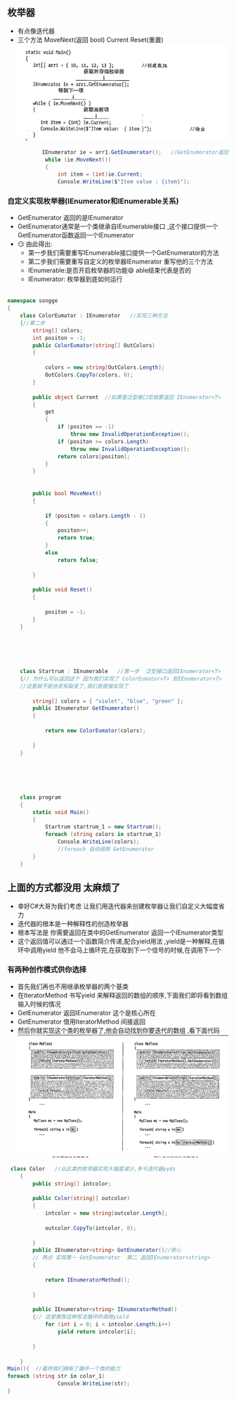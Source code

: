 ## 枚举器
+ 有点像迭代器
+ 三个方法 MoveNext(返回 bool) Current Reset(重置) 
  ![](2022-09-25-10-26-05.png)

```C#
           IEnumerator ie = arr1.GetEnumerator();   //GetEnumerator返回枚举器
            while (ie.MoveNext())
            {
                int item = (int)ie.Current;
                Console.WriteLine($"Item value : {item}");
```


### 自定义实现枚举器(IEnumerator和IEnumerable关系)
+  GetEnumerator  返回的是IEnumerator 
+  GetEnumerator通常是一个类继承自IEnumerable接口 ,这个接口提供一个GetEnumerator函数返回一个IEnumerator
+  :smirk: 由此得出:
   +  第一步我们需要重写IEnumerable接口提供一个GetEnumerator的方法
   +  第二步我们需要重写自定义的枚举器IEnumerator 重写他的三个方法
   +  IEnumerable:是否开启枚举器的功能:smile: able结束代表是否的
   +  IEnumerator: 枚举器到底如何运行
  
```C#

namespace songge
{
    class ColorEumator : IEnumerator   //实现三种方法
    {//第二步
        string[] colors;
        int positon = -1;
        public ColorEumator(string[] OutColors)
        {

            colors = new string[OutColors.Length];
            OutColors.CopyTo(colors, 0);
        }

        public object Current  //如果是泛型接口您就要返回 IEnumerator<T>
        {
            get
            {
                if (positon == -1)
                    throw new InvalidOperationException();
                if (positon >= colors.Length)
                    throw new InvalidOperationException();
                return colors[positon];
            }
        }


        public bool MoveNext()
        {

            if (positon < colors.Length - 1)
            {
                positon++;
                return true;
            }
            else
                return false;

        }
        
        public void Reset()
        {

            positon = -1;
        }
    }





    class Startrum : IEnumerable   //第一步  泛型接口返回IEnumerator<T>
    {// 为什么可以返回这个 因为我们实现了 ColorEumator<T> 到IEnumerator<T>
    //这里就不是协变和裂变了,我们是直接实现了

        string[] colors = { "violet", "blue", "green" };
        public IEnumerator GetEnumerator()
        {

            return new ColorEumator(colors);

        }
    }





    class program
    {
        static void Main()
        {
            Startrum startrum_1 = new Startrum();
            foreach (string colors in startrum_1)
                Console.WriteLine(colors); 
                //foreach 自动调用 GetEnumerator
        }
    }


```
## 上面的方式都没用 太麻烦了
+ 幸好C#大哥为我们考虑 让我们用迭代器来创建枚举器让我们自定义大幅度省力
+ 迭代器的根本是一种解释性的创造枚举器
+ 根本写法是 你需要返回在类中的GetEnumerator 返回一个IEnumerator<T>类型 
+ 这个返回值可以通过一个函数简介传递,配合yield用法 ,yield是一种解释,在循环中调用yield 他不会马上循环完,在获取到下一个信号的时候,在调用下一个

### 有两种创作模式供你选择
+ 首先我们再也不用继承枚举器的两个基类
+ 在IteratorMethod 书写yield 来解释返回的数组的顺序,下面我们即将看到数组输入时候的情况
+ GetEnumerator 返回IEnumerator<T> 这个是核心所在
+ GetEnumerator 借用IteratorMethod 间接返回
+ 然后你就实现这个类的枚举器了,他会自动找到你要迭代的数组 ,看下面代码
![](2022-09-26-00-59-59.png)

```C#
 class Color   //从此类的枚举器实现大幅度减少,多亏迭代器yyds
    {
        public string[] intcolor;
   
        public Color(string[] outcolor)
        {
            intcolor = new string[outcolor.Length];
           
            outcolor.CopyTo(intcolor, 0);

        }
        public IEnumerator<string> GetEnumerator()//核心
        // 两点 实现第一 GetEnumerator  第二 返回IEnumerator<string>
        {

            return IEnumeratorMethod();

        }

        public IEnumerator<string> IEnumeratorMethod()
        {// 这里推荐这种写法循环的调用yield
            for (int i = 0; i < intcolor.Length;i++)
                yield return intcolor[i];

        }

    }
Main(){  //最终我们拥有了循环一个类的能力
foreach (string str in color_1)
                Console.WriteLine(str);
}
```
